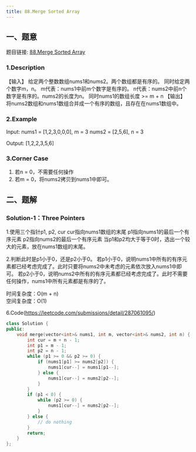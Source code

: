 ```yaml
---
title: 88.Merge Sorted Array
---
```


## 一、题意
题目链接: [88.Merge Sorted Array](https://leetcode.com/problems/merge-sorted-array/)
### 1.Description
【输入】
给定两个整数数组nums1和nums2。两个数组都是有序的。
同时给定两个数字m，n。
m代表：nums1中前m个数字是有序的。
n代表：nums2中前n个数字是有序的。nums2的长度为n。
同时nums1的数组长度 >= m + n
【输出】
将nums2数组和nums1数组合并成一个有序的数组，且存在在nums1数组中。

### 2.Example
Input:
nums1 = [1,2,3,0,0,0], m = 3
nums2 = [2,5,6],       n = 3

Output: [1,2,2,3,5,6]

### 3.Corner Case
1. 若n = 0，不需要任何操作
2. 若m = 0，将nums2拷贝到nums1中即可。

## 二、题解
### Solution-1：Three Pointers
1.使用三个指针p1, p2, cur
cur指向nums1数组的末尾
p1指向nums1的最后一个有序元素
p2指向nums2的最后一个有序元素
当p1和p2均大于等于0时，选出一个较大的元素，放在nums1数组的末尾。

2.判断此时是p1小于0，还是p2小于0。
若p1小于0，说明nums1中所有的有序元素都已经考虑完成了。此时只要将nums2中未考虑的元素依次放入nums1中即可。
若p2小于0，说明nums2中所有的有序元素都已经考虑完成了。此时不需要任何操作，nums1中所有元素都是有序的了。

时间复杂度：O(m + n)  
空间复杂度：O(1)

6.Code(https://leetcode.com/submissions/detail/287061095/)
```C++
class Solution {
public:
    void merge(vector<int>& nums1, int m, vector<int>& nums2, int n) {
        int cur = m + n - 1;
        int p1 = m - 1;
        int p2 = n - 1;
        while (p1 >= 0 && p2 >= 0) {
            if (nums1[p1] >= nums2[p2]) {
                nums1[cur--] = nums1[p1--];    
            } else {
                nums1[cur--] = nums2[p2--];
            }
        }
        if (p1 < 0) {
            while (p2 >= 0) {
                nums1[cur--] = nums2[p2--];
            }
        } else {
            // do nothing
        }
        return;
    }
};
```
